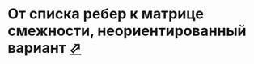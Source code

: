 # От списка ребер к матрице смежности, неориентированный вариант [⬀](http://informatics.mccme.ru/mod/statements/view3.php?chapterid=465)
